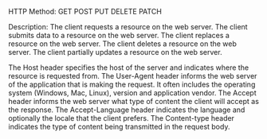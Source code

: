 HTTP Method:
GET
POST
PUT
DELETE
PATCH

Description:
The client requests a resource on the web server.
The client submits data to a resource on the web server.
The client replaces a resource on the web server.
The client deletes a resource on the web server.
The client partially updates a resource on the web server.

The Host header specifies the host of the server and indicates where the resource is requested from.
The User-Agent header informs the web server of the application that is making the request. It often includes the operating system (Windows, Mac, Linux), version and application vendor.
The Accept header informs the web server what type of content the client will accept as the response.
The Accept-Language header indicates the language and optionally the locale that the client prefers.
The Content-type header indicates the type of content being transmitted in the request body.